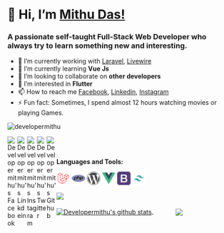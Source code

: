 # 👋 Hi, I’m [Mithu Das!](http://mithu.epizy.com)
### A passionate self-taught Full-Stack Web Developer who always try to learn something new and interesting.

- 🔭 I’m currently working with [Laravel](https://laravel.com/), [Livewire](https://laravel-livewire.com
)
- 🌱 I’m currently learning <strong>Vue Js</strong>
- 💞️ I’m looking to collaborate on <strong>other developers</strong>
- 👀 I’m interested in <strong>Flutter</strong>
- 📫 How to reach me <a href="https://www.facebook.com/developermithu">Facebook</a>, <a href="https://www.linkedin.com/in/developermithu">Linkedin</a>, <a href="https://www.instagram.com/developermithu">Instagram</a>
- ⚡ Fun fact: Sometimes, I spend almost 12 hours watching movies or playing Games.

<p align="left"> <img src="https://komarev.com/ghpvc/?username=developermithu&label=Views&color=blue&style=plastic" alt="developermithu" /> </p>

<a href="https://www.facebook.com/developermithu/">
  <img align="left" alt="Developermithu's Facebook" width="22px" src="https://cdn.jsdelivr.net/npm/simple-icons@v3/icons/facebook.svg" />
</a>
<a href="https://linkedin.com/in/developermithu">
  <img align="left" alt="Developermithu's Linkdein" width="22px" src="https://cdn.jsdelivr.net/npm/simple-icons@v3/icons/linkedin.svg" />
</a>
<a href="https://instagram.com/developermithu/">
  <img align="left" alt="Developermithu's Instagram" width="22px" src="https://cdn.jsdelivr.net/npm/simple-icons@v3/icons/instagram.svg" />
</a>
<a href="https://twitter.com/developermithu">
  <img align="left" alt="Developermithu's Twitter" width="22px" src="https://cdn.jsdelivr.net/npm/simple-icons@v3/icons/twitter.svg" />
</a>
<a href="https://github.com/developermithu">
  <img align="left" alt="Developermithu's Github" width="22px" src="https://cdn.jsdelivr.net/npm/simple-icons@v3/icons/github.svg" />
</a>


<br/>
<br/>

**Languages and Tools:**  

<code><img height="30" src="https://raw.githubusercontent.com/github/explore/80688e429a7d4ef2fca1e82350fe8e3517d3494d/topics/laravel/laravel.png"></code>
<code><img height="30" src="https://raw.githubusercontent.com/github/explore/80688e429a7d4ef2fca1e82350fe8e3517d3494d/topics/php/php.png"></code>
<code><img height="30" src="https://raw.githubusercontent.com/github/explore/80688e429a7d4ef2fca1e82350fe8e3517d3494d/topics/wordpress/wordpress.png"></code>
<code><img height="30" src="https://raw.githubusercontent.com/github/explore/80688e429a7d4ef2fca1e82350fe8e3517d3494d/topics/vue/vue.png"></code>
<code><img height="30" src="https://raw.githubusercontent.com/github/explore/80688e429a7d4ef2fca1e82350fe8e3517d3494d/topics/bootstrap/bootstrap.png"></code>
<code><img height="30" src="https://raw.githubusercontent.com/github/explore/80688e429a7d4ef2fca1e82350fe8e3517d3494d/topics/tailwind/tailwind.png"></code>    

![](https://raw.githubusercontent.com/vn7n24fzkq/github-profile-summary-cards-example/master/profile-summary-card-output/dracula/2-most-commit-language.svg)

<a href="https://github.com/developermithu">
 <img align="center" src="https://github-readme-stats.vercel.app/api?username=developermithu&show_icons=true&theme=dracula&line_height=27" alt="Developermithu's github stats"/>
</a>
<a href="https://github.com/developermithu" style="margin-left:50px">
  <img align="center" src="https://github-readme-stats.vercel.app/api/top-langs/?username=developermithu&theme=dracula&hide_langs_below=1" />
</a>

<!---
developermithu/developermithu is a ✨ special ✨ repository because its `README.md` (this file) appears on your GitHub profile.
You can click the Preview link to take a look at your changes.
--->
